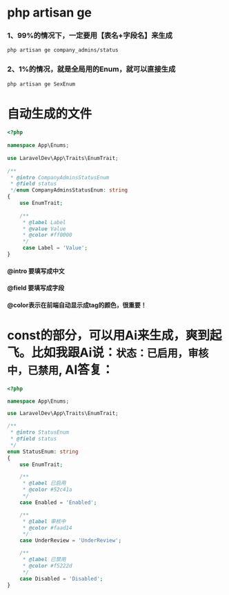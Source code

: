 # php artisan ge 

### 1、99%的情况下，一定要用【表名+字段名】来生成
```bash
php artisan ge company_admins/status
```

### 2、1%的情况，就是全局用的Enum，就可以直接生成
```bash
php artisan ge SexEnum
```

# 自动生成的文件
```php
<?php  
  
namespace App\Enums;  
  
use LaravelDev\App\Traits\EnumTrait;  
  
/**  
 * @intro CompanyAdminsStatusEnum  
 * @field status  
 */enum CompanyAdminsStatusEnum: string  
{  
    use EnumTrait;  
  
    /**  
     * @label Label  
     * @value Value  
     * @color #ff0000  
     */    
     case Label = 'Value';  
}
```
#### @intro 要填写成中文
#### @field 要填写成字段
#### @color表示在前端自动显示成tag的颜色，很重要！


# const的部分，可以用Ai来生成，爽到起飞。比如我跟Ai说：`状态：已启用，审核中，已禁用`, AI答复：
```php
<?php

namespace App\Enums;

use LaravelDev\App\Traits\EnumTrait;

/**
 * @intro StatusEnum
 * @field status
 */
enum StatusEnum: string
{
    use EnumTrait;

    /**
     * @label 已启用
     * @color #52c41a
     */
    case Enabled = 'Enabled';

    /**
     * @label 审核中
     * @color #faad14
     */
    case UnderReview = 'UnderReview';

    /**
     * @label 已禁用
     * @color #f5222d
     */
    case Disabled = 'Disabled';
}
```
